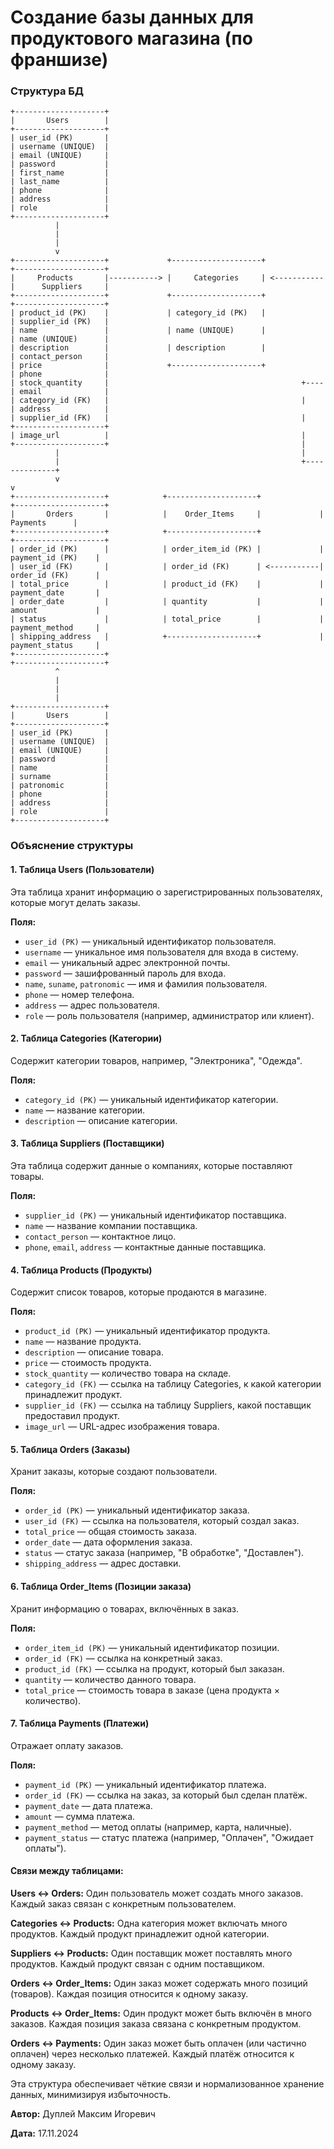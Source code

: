 # Создание базы данных для продуктового магазина (по франшизе)

### Структура БД

```
+--------------------+
|       Users        |
+--------------------+
| user_id (PK)       |
| username (UNIQUE)  |
| email (UNIQUE)     |
| password           |
| first_name         |
| last_name          |
| phone              |
| address            |
| role               |
+--------------------+
          |
          |
          |
          v
+--------------------+             +--------------------+             +--------------------+
|     Products       |-----------> |     Categories     | <-----------|      Suppliers     |
+--------------------+             +--------------------+             +--------------------+
| product_id (PK)    |             | category_id (PK)   |             | supplier_id (PK)   |
| name               |             | name (UNIQUE)      |             | name (UNIQUE)      |
| description        |             | description        |             | contact_person     |
| price              |             +--------------------+             | phone              |
| stock_quantity     |                                           +----| email              |
| category_id (FK)   |                                           |    | address            |
| supplier_id (FK)   |                                           |    +--------------------+
| image_url          |                                           |
+--------------------+                                           |
          |                                                      |
          |                                                      +--------------+
          v                                                                     v
+--------------------+            +--------------------+             +--------------------+
|       Orders       |            |    Order_Items     |             |      Payments      |
+--------------------+            +--------------------+             +--------------------+
| order_id (PK)      |            | order_item_id (PK) |             | payment_id (PK)    |
| user_id (FK)       |            | order_id (FK)      | <-----------| order_id (FK)      |
| total_price        |            | product_id (FK)    |             | payment_date       |
| order_date         |            | quantity           |             | amount             |
| status             |            | total_price        |             | payment_method     |
| shipping_address   |            +--------------------+             | payment_status     |
+--------------------+                                               +--------------------+
          ^
          |
          |
          |
+--------------------+
|       Users        |
+--------------------+
| user_id (PK)       |
| username (UNIQUE)  |
| email (UNIQUE)     |
| password           |
| name               |
| surname            |
| patronomic         |
| phone              |
| address            |
| role               |
+--------------------+
```

### Объяснение структуры

#### 1. Таблица Users (Пользователи)

Эта таблица хранит информацию о зарегистрированных пользователях, которые могут делать заказы.

**Поля:**

- `user_id (PK)` — уникальный идентификатор пользователя.
- `username` — уникальное имя пользователя для входа в систему.
- `email` — уникальный адрес электронной почты.
- `password` — зашифрованный пароль для входа.
- `name`, `suname`, `patronomic` — имя и фамилия пользователя.
- `phone` — номер телефона.
- `address` — адрес пользователя.
- `role` — роль пользователя (например, администратор или клиент).

#### 2. Таблица Categories (Категории)

Содержит категории товаров, например, "Электроника", "Одежда".

**Поля:**
- `category_id (PK)` — уникальный идентификатор категории.
- `name` — название категории.
- `description` — описание категории.

#### 3. Таблица Suppliers (Поставщики)

Эта таблица содержит данные о компаниях, которые поставляют товары.

**Поля:**
- `supplier_id (PK)` — уникальный идентификатор поставщика.
- `name` — название компании поставщика.
- `contact_person` — контактное лицо.
- `phone`, `email`, `address` — контактные данные поставщика.

#### 4. Таблица Products (Продукты)

Содержит список товаров, которые продаются в магазине.

**Поля:**
- `product_id (PK)` — уникальный идентификатор продукта.
- `name` — название продукта.
- `description` — описание товара.
- `price` — стоимость продукта.
- `stock_quantity` — количество товара на складе.
- `category_id (FK)` — ссылка на таблицу Categories, к какой категории принадлежит продукт.
- `supplier_id (FK)` — ссылка на таблицу Suppliers, какой поставщик предоставил продукт.
- `image_url` — URL-адрес изображения товара.

#### 5. Таблица Orders (Заказы)

Хранит заказы, которые создают пользователи.

**Поля:**
- `order_id (PK)` — уникальный идентификатор заказа.
- `user_id (FK)` — ссылка на пользователя, который создал заказ.
- `total_price` — общая стоимость заказа.
- `order_date` — дата оформления заказа.
- `status` — статус заказа (например, "В обработке", "Доставлен").
- `shipping_address` — адрес доставки.

#### 6. Таблица Order_Items (Позиции заказа)

Хранит информацию о товарах, включённых в заказ.

**Поля:**
- `order_item_id (PK)` — уникальный идентификатор позиции.
- `order_id (FK)` — ссылка на конкретный заказ.
- `product_id (FK)` — ссылка на продукт, который был заказан.
- `quantity` — количество данного товара.
- `total_price` — стоимость товара в заказе (цена продукта × количество).

#### 7. Таблица Payments (Платежи)

Отражает оплату заказов.

**Поля:**
- `payment_id (PK)` — уникальный идентификатор платежа.
- `order_id (FK)` — ссылка на заказ, за который был сделан платёж.
- `payment_date` — дата платежа.
- `amount` — сумма платежа.
- `payment_method` — метод оплаты (например, карта, наличные).
- `payment_status` — статус платежа (например, "Оплачен", "Ожидает оплаты").

#### Связи между таблицами:

**Users ↔ Orders:**
Один пользователь может создать много заказов.
Каждый заказ связан с конкретным пользователем.

**Categories ↔ Products:**
Одна категория может включать много продуктов.
Каждый продукт принадлежит одной категории.

**Suppliers ↔ Products:**
Один поставщик может поставлять много продуктов.
Каждый продукт связан с одним поставщиком.

**Orders ↔ Order_Items:**
Один заказ может содержать много позиций (товаров).
Каждая позиция относится к одному заказу.

**Products ↔ Order_Items:**
Один продукт может быть включён в много заказов.
Каждая позиция заказа связана с конкретным продуктом.

**Orders ↔ Payments:**
Один заказ может быть оплачен (или частично оплачен) через несколько платежей.
Каждый платёж относится к одному заказу.

Эта структура обеспечивает чёткие связи и нормализованное хранение данных, минимизируя избыточность.

**Автор:** Дуплей Максим Игоревич

**Дата:** 17.11.2024
